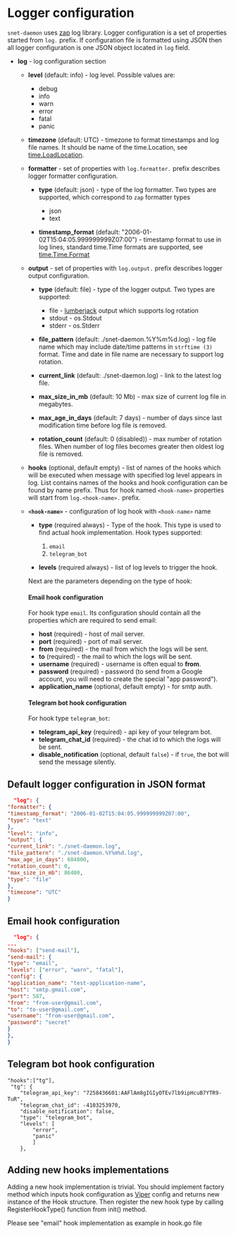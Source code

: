 # Logger configuration

```snet-daemon``` uses [zap](https://github.com/uber-go/zap) log
library. Logger configuration is a set of properties started from ```log.```
prefix. If configuration file is formatted using JSON then all logger
configuration is one JSON object located in ```log``` field.

* **log** - log configuration section

    * **level** (default: info) - log level. Possible values are:
        * debug
        * info
        * warn
        * error
        * fatal
        * panic

    * **timezone** (default: UTC) - timezone to format timestamps and log
      file names. It should be name of the time.Location, see
      [time.LoadLocation](https://golang.org/pkg/time/#LoadLocation).

    * **formatter** - set of properties with ```log.formatter.``` prefix
      describes logger formatter configuration.

        * **type** (default: json) - type of the log formatter. Two types are
          supported, which correspond to ```zap``` formatter types
            * json
            * text

        * **timestamp_format** (default:  "2006-01-02T15:04:05.999999999Z07:00") -
          timestamp format to use in log lines, standard time.Time formats are
          supported, see [time.Time.Format](https://golang.org/pkg/time/#Time.Format)

    * **output** - set of properties with ```log.output.``` prefix describes
      logger output configuration.

        * **type** (default: file) - type of the logger output. Two types are
          supported:
            * file -
              [lumberjack](https://github.com/natefinch/lumberjack)
              output which supports log rotation
            * stdout - os.Stdout
            * stderr - os.Stderr

        * **file_pattern** (default: ./snet-daemon.%Y%m%d.log) - log file name
          which may include date/time patterns in ```strftime (3)``` format. Time
          and date in file name are necessary to support log rotation.

        * **current_link** (default: ./snet-daemon.log) - link to the latest log
          file.

        * **max_size_in_mb** (default: 10 Mb) - max size of current log file in megabytes.

        * **max_age_in_days** (default: 7 days) - number of days since
          last modification time before log file is removed.

        * **rotation_count** (default: 0 (disabled)) - max number of rotation
          files. When number of log files becomes greater then oldest log file is
          removed.

    * **hooks** (optional, default empty) - list of names of the hooks which will be executed
      when message with specified log level appears in log. List contains names of
      the hooks and hook configuration can be found by name prefix. Thus for
      hook named ```<hook-name>``` properties will start from
      ```log.<hook-name>.``` prefix.

    * **```<hook-name>```** - configuration of log hook with `<hook-name>` name

        * **type** (required always) - Type of the hook. This type is used to find actual
          hook implementation. Hook types supported: 
      
          1) `email`  
          2) `telegram_bot` 

        * **levels** (required always) - list of log levels to trigger the hook.

        Next are the parameters depending on the type of hook:

        #### Email hook configuration

        For hook type `email`. Its configuration should contain all the properties which are required to send email:

        * **host** (required) - host of mail server.
        * **port** (required) - port of mail server.
        * **from** (required) - the mail from which the logs will be sent.
        * **to** (required) - the mail to which the logs will be sent.
        * **username** (required) - username is often equal to **from**.
        * **password** (required) - password (to send from a Google account, you will need to create the special "app password").
        * **application_name** (optional, default empty) - for smtp auth.

      #### Telegram bot hook configuration

      For hook type `telegram_bot`:

        * **telegram_api_key** (required) - api key of your telegram bot.
        * **telegram_chat_id** (required) - the chat id to which the logs will be sent.
        * **disable_notification** (optional, default `false`) - if `true`, the bot will send the message silently.


## Default logger configuration in JSON format

```json
  "log": {
"formatter": {
"timestamp_format": "2006-01-02T15:04:05.999999999Z07:00",
"type": "text"
},
"level": "info",
"output": {
"current_link": "./snet-daemon.log",
"file_pattern": "./snet-daemon.%Y%m%d.log",
"max_age_in_days": 604800,
"rotation_count": 0,
"max_size_in_mb": 86400,
"type": "file"
},
"timezone": "UTC"
}
```

## Email hook configuration


```json
  "log": {
...
"hooks": ["send-mail"],
"send-mail": {
"type": "email",
"levels": ["error", "warn", "fatal"],
"config": {
"application_name": "test-application-name",
"host": "smtp.gmail.com",
"port": 587,
"from": "from-user@gmail.com",
"to": "to-user@gmail.com",
"username": "from-user@gmail.com",
"password": "secret"
}
},
}
```

## Telegram bot hook configuration

```
"hooks":["tg"],
 "tg": {
    "telegram_api_key": "7258436601:AAFlAm8gIGIyOTEv7lb9ipHcuB7YTR9-TuR",
    "telegram_chat_id": -4103253970,
    "disable_notification": false,
    "type": "telegram_bot",
    "levels": [
        "error",
        "panic"
        ]
    },
```

## Adding new hooks implementations

Adding a new hook implementation is trivial. You should implement factory method
which inputs hook configuration as [Viper](https://godoc.org/github.com/spf13/viper#Viper)
config and returns new instance of the Hook structure. Then register the new hook
type by calling RegisterHookType() function from init() method.

Please see "email" hook implementation as example in hook.go file
